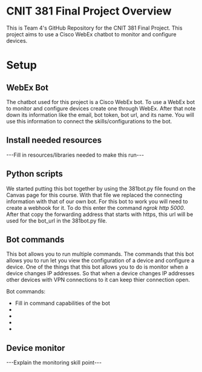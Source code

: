 # CNIT 381 Final Project Overview
This is Team 4's GitHub Repository for the CNIT 381 Final Project. This project aims to use a Cisco WebEx chatbot to monitor and configure devices.

# Setup
## WebEx Bot
The chatbot used for this project is a Cisco WebEx bot. To use a WebEx bot to monitor and configure devices create one through WebEx. After that note down its information like the email, bot token, bot url, and its name. You will use this information to connect the skills/configurations to the bot.

## Install needed resources
---Fill in resources/libraries needed to make this run---

## Python scripts
We started putting this bot together by using the 381bot.py file found on the Canvas page for this course. With that file we replaced the connecting information with that of our own bot. For this bot to work you will need to create a webhook for it. To do this enter the command _ngrok http 5000_. After that copy the forwarding address that starts with https, this url will be used for the bot_url in the 381bot.py file.

## Bot commands
This bot allows you to run multiple commands. The commands that this bot allows you to run let you view the configuration of a device and configure a device. One of the things that this bot allows you to do is monitor when a device changes IP addresses. So that when a device changes IP addresses other devices with VPN connections to it can keep thier connection open. 

Bot commands:
- Fill in command capabilities of the bot
-
-
-
-

## Device monitor
---Explain the monitoring skill point---

